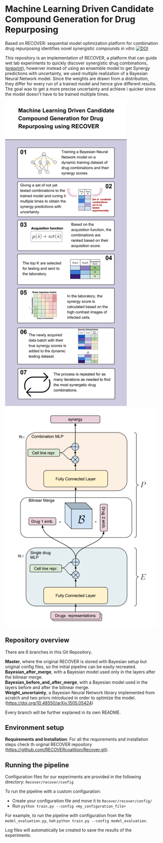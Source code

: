 # Machine Learning Driven Candidate Compound Generation for Drug Repurposing
Based on RECOVER: sequential model optimization platform for combination drug repurposing identifies novel synergistic compounds *in vitro*
[![DOI](https://zenodo.org/badge/320327566.svg)](https://zenodo.org/badge/latestdoi/320327566)

This repository is an implementation of RECOVER, a platform that can guide wet lab experiments to quickly discover synergistic drug combinations,
([preprint](https://arxiv.org/abs/2202.04202)), howerver instead of using an ensemble model to get Synergy predictions with uncertainty, we used multiple realization of a Bayesian Neural Network model. 
Since the weights are drawn from a distribution, they differ for every run of a trained model and hence give different results. The goal was to get a more precise uncertainty and achieve i quicker since the model doesn't have to be trained multiple times. 

<p float="left">
  <img src="docs/images/ProjectInfographics.png" alt="Overview" width="400"/>
  <img src="docs/images/ModelOverview.png" alt="Model Overview" width="500"/>
</p>

## Repository overview
There are 6 branches in this Git Repository.

**Master**, where the original RECOVER is stored with Bayesian setup but original config files, so the initial pipeline can be easily recreated.   
**Bayesian_after_merge**, with a Bayesian model used only in the layers after the bilinear merge.   
**Bayesian_before_and_after_merge**, with a Bayesian model used in the layers before and after the bilinear merge.  
**Weight_uncertainty**, a Bayesian Neural Network library implemented from scratch and two priors introduced in order to optimize the model. (https://doi.org/10.48550/arXiv.1505.05424)  

Every branch will be further explaned in its own README.

## Environment setup

**Requirements and Installation**: 
For all the requirements and installation steps check th orginal RECOVER repository (https://github.com/RECOVERcoalition/Recover.git). 

## Running the pipeline

Configuration files for our experiments are provided in the following directory: `Recover/recover/config`

To run the pipeline with a custom configuration:
- Create your configuration file and move it to `Recover/recover/config/`
- Run `python train.py --config <my_configuration_file>`

For example, to run the pipeline with configuration from 
the file `model_evaluation.py`, run `python train.py --config model_evaluation`.

Log files will automatically be created to save the results of the experiments.
